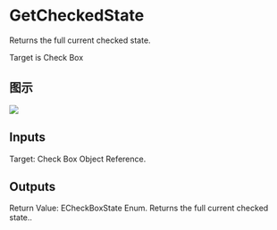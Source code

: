 # GetCheckedState

Returns the full current checked state.

Target is Check Box

## 图示

![]($-20221218-21341780.png)

## Inputs

Target: Check Box Object Reference.  

## Outputs

Return Value: ECheckBoxState Enum. Returns the full current checked state..

